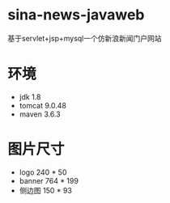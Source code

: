 # sina-news-javaweb

基于servlet+jsp+mysql一个仿新浪新闻门户网站


# 环境
* jdk 1.8
* tomcat 9.0.48
* maven 3.6.3

# 图片尺寸
* logo  240 * 50
* banner 764 * 199
* 侧边图  150 * 93





